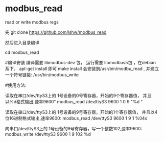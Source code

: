 # modbus_read
read or write modbus  regs

先 git clone  https://github.com/lshw/modbus_read

然后进入目录编译

cd modbus_read

#编译安装
编译需要 libmodbus-dev 包， 运行需要 libmodbus5包 ，在debian系下， apt-get install 即可 
make install 会安装到/usr/bin/modbu_read , 并建立一个符号链接: /usr/bin/modbus_write 

#使用方法:

读取在串口/dev/ttyS3上的 1号设备的0号寄存器，开始的9个寄存器值， 并且以%d格式输出,速率9600" 
modbus_read /dev/ttyS3 9600 1 0 9  "%d " 


读取在串口/dev/ttyS3上的 1号设备的9号寄存器，开始的1个寄存器值， 并且以4位16进制格式输出,速率9600: 
modbus_read /dev/ttyS3 9600 1 9 1 %04x 


向串口/dev/ttyS3上的 1号设备的9号寄存器，写一个整数102,速率9600: 
modbus_write /dev/ttyS3 9600 1 9 102 %d 
